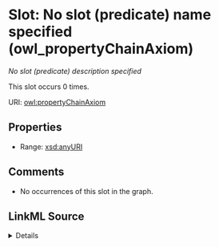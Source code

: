 

# Slot: No slot (predicate) name specified (owl_propertyChainAxiom)


_No slot (predicate) description specified_






This slot occurs 0 times.


URI: [owl:propertyChainAxiom](http://www.w3.org/2002/07/owl#propertyChainAxiom)



<!-- no inheritance hierarchy -->








## Properties

* Range: [xsd:anyURI](http://www.w3.org/2001/XMLSchema#anyURI)





## Comments

* No occurrences of this slot in the graph.



## LinkML Source

<details>

```yaml
name: owl_propertyChainAxiom
annotations:
  count:
    tag: count
    value: 0
description: No slot (predicate) description specified
title: No slot (predicate) name specified
comments:
- No occurrences of this slot in the graph.
from_schema: hydrology-kg
rank: 1000
domain: owl_propertyChainAxiom
slot_uri: owl:propertyChainAxiom
alias: owl_propertyChainAxiom
range: uri

```
</details>